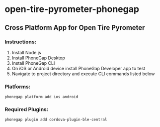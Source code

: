 # open-tire-pyrometer-phonegap
## Cross Platform App for Open Tire Pyrometer  
  
### Instructions:  
1. Install Node.js  
2. Install PhoneGap Desktop  
3. Install PhoneGap CLI  
4. On iOS or Android device install PhoneGap Developer app to test  
5. Navigate to project directory and execute CLI commands listed below  
  
### Platforms:  
`phonegap platform add ios android`  
  
### Required Plugins:  
`phonegap plugin add cordova-plugin-ble-central`  
